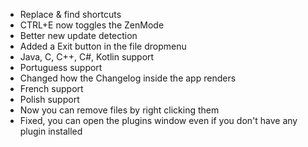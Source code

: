 
- Replace & find shortcuts
- CTRL+E now toggles the ZenMode
- Better new update detection
- Added a Exit button in the file dropmenu
- Java, C, C++, C#, Kotlin support
- Portuguess support
- Changed how the Changelog inside the app renders
- French support
- Polish support
- Now you can remove files by right clicking them
- Fixed, you can open the plugins window even if you don't have any plugin installed


